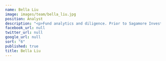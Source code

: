 ```yaml
---
name: Bella Liu
image: images/team/bella_liu.jpg
position: Analyst
description: "<p>Fund analytics and diligence. Prior to Sagamore Investments, she was an analyst at Copal Partners where she was involved in company analysis and valuation. </p> \\n<p>She received a BA in Economics from Beijing Foreign Studies University and an MSc in Investment Management from Cass Business School, London City University.</p>"
facebook_url: null
twitter_url: null
google_url: null
sort: "6"
published: true
title: Bella Liu
---
```


